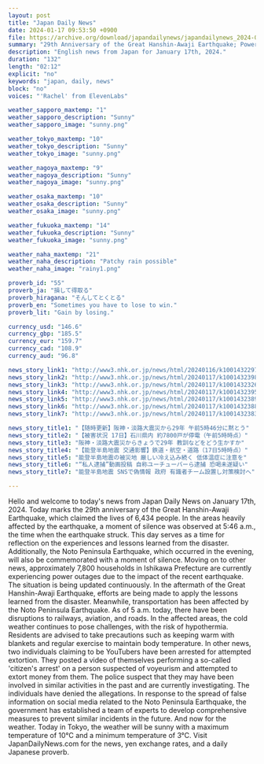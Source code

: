 ```yaml
---
layout: post
title: "Japan Daily News"
date: 2024-01-17 09:53:50 +0900
file: https://archive.org/download/japandailynews/japandailynews_2024-01-17.mp3
summary: "29th Anniversary of the Great Hanshin-Awaji Earthquake; Power Outages in Ishikawa Prefecture, & more…"
description: "English news from Japan for January 17th, 2024."
duration: "132"
length: "02:12"
explicit: "no"
keywords: "japan, daily, news"
block: "no"
voices: "'Rachel' from ElevenLabs"

weather_sapporo_maxtemp: "1"
weather_sapporo_description: "Sunny"
weather_sapporo_image: "sunny.png"

weather_tokyo_maxtemp: "10"
weather_tokyo_description: "Sunny"
weather_tokyo_image: "sunny.png"

weather_nagoya_maxtemp: "9"
weather_nagoya_description: "Sunny"
weather_nagoya_image: "sunny.png"

weather_osaka_maxtemp: "10"
weather_osaka_description: "Sunny"
weather_osaka_image: "sunny.png"

weather_fukuoka_maxtemp: "14"
weather_fukuoka_description: "Sunny"
weather_fukuoka_image: "sunny.png"

weather_naha_maxtemp: "21"
weather_naha_description: "Patchy rain possible"
weather_naha_image: "rainy1.png"

proverb_id: "55"
proverb_ja: "損して得取る"
proverb_hiragana: "そんしてとくとる"
proverb_en: "Sometimes you have to lose to win."
proverb_lit: "Gain by losing."

currency_usd: "146.6"
currency_gbp: "185.5"
currency_eur: "159.7"
currency_cad: "108.9"
currency_aud: "96.8"

news_story_link1: "http://www3.nhk.or.jp/news/html/20240116/k10014322971000.html"
news_story_link2: "http://www3.nhk.or.jp/news/html/20240117/k10014323981000.html"
news_story_link3: "http://www3.nhk.or.jp/news/html/20240117/k10014323261000.html"
news_story_link4: "http://www3.nhk.or.jp/news/html/20240117/k10014323951000.html"
news_story_link5: "http://www3.nhk.or.jp/news/html/20240117/k10014323891000.html"
news_story_link6: "http://www3.nhk.or.jp/news/html/20240117/k10014323881000.html"
news_story_link7: "http://www3.nhk.or.jp/news/html/20240117/k10014323831000.html"

news_story_title1: "【随時更新】阪神・淡路大震災から29年 午前5時46分に黙とう"
news_story_title2: "【被害状況 17日】石川県内 約7800戸が停電（午前5時時点）"
news_story_title3: "阪神・淡路大震災からきょうで29年 教訓などをどう生かすか"
news_story_title4: "【能登半島地震 交通影響】鉄道・航空・道路（17日5時時点）"
news_story_title5: "能登半島地震の被災地 厳しい冷え込み続く 低体温症に注意を"
news_story_title6: "“私人逮捕”動画投稿 自称ユーチューバーら逮捕 恐喝未遂疑い"
news_story_title7: "能登半島地震 SNSで偽情報 政府 有識者チーム設置し対策検討へ"

---
```


Hello and welcome to today's news from Japan Daily News on January 17th, 2024. Today marks the 29th anniversary of the Great Hanshin-Awaji Earthquake, which claimed the lives of 6,434 people. In the areas heavily affected by the earthquake, a moment of silence was observed at 5:46 a.m., the time when the earthquake struck. This day serves as a time for reflection on the experiences and lessons learned from the disaster. Additionally, the Noto Peninsula Earthquake, which occurred in the evening, will also be commemorated with a moment of silence. Moving on to other news, approximately 7,800 households in Ishikawa Prefecture are currently experiencing power outages due to the impact of the recent earthquake. The situation is being updated continuously. In the aftermath of the Great Hanshin-Awaji Earthquake, efforts are being made to apply the lessons learned from the disaster. Meanwhile, transportation has been affected by the Noto Peninsula Earthquake. As of 5 a.m. today, there have been disruptions to railways, aviation, and roads. In the affected areas, the cold weather continues to pose challenges, with the risk of hypothermia. Residents are advised to take precautions such as keeping warm with blankets and regular exercise to maintain body temperature. In other news, two individuals claiming to be YouTubers have been arrested for attempted extortion. They posted a video of themselves performing a so-called 'citizen's arrest' on a person suspected of voyeurism and attempted to extort money from them. The police suspect that they may have been involved in similar activities in the past and are currently investigating. The individuals have denied the allegations. In response to the spread of false information on social media related to the Noto Peninsula Earthquake, the government has established a team of experts to develop comprehensive measures to prevent similar incidents in the future. And now for the weather. Today in Tokyo, the weather will be sunny with a maximum temperature of 10°C and a minimum temperature of 3°C.  Visit JapanDailyNews.com for the news, yen exchange rates, and a daily Japanese proverb.
